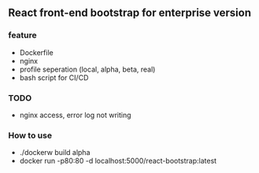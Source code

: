 ## React front-end bootstrap for enterprise version

### feature

- Dockerfile
- nginx
- profile seperation (local, alpha, beta, real)
- bash script for CI/CD

### TODO

- nginx access, error log not writing

### How to use

- ./dockerw build alpha
- docker run -p80:80 -d localhost:5000/react-bootstrap:latest